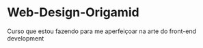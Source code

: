 # Web-Design-Origamid
 Curso que estou fazendo para me aperfeiçoar na arte do front-end development 
